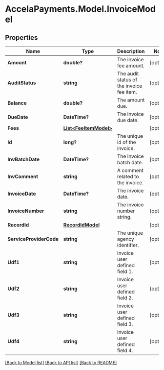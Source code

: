 # AccelaPayments.Model.InvoiceModel
## Properties

Name | Type | Description | Notes
------------ | ------------- | ------------- | -------------
**Amount** | **double?** | The invoice fee amount. | [optional] 
**AuditStatus** | **string** | The audit status of the invoice fee item. | [optional] 
**Balance** | **double?** | The amount due. | [optional] 
**DueDate** | **DateTime?** | The invoice due date. | [optional] 
**Fees** | [**List&lt;FeeItemModel&gt;**](FeeItemModel.md) |  | [optional] 
**Id** | **long?** | The unique id of the invoice. | [optional] 
**InvBatchDate** | **DateTime?** | The invoice batch date. | [optional] 
**InvComment** | **string** | A comment related to the invoice. | [optional] 
**InvoiceDate** | **DateTime?** | The invoice date. | [optional] 
**InvoiceNumber** | **string** | The invoice number string. | [optional] 
**RecordId** | [**RecordIdModel**](RecordIdModel.md) |  | [optional] 
**ServiceProviderCode** | **string** | The unique agency identifier. | [optional] 
**Udf1** | **string** | Invoice user defined field 1. | [optional] 
**Udf2** | **string** | Invoice user defined field 2. | [optional] 
**Udf3** | **string** | Invoice user defined field 3. | [optional] 
**Udf4** | **string** | Invoice user defined field 4. | [optional] 

[[Back to Model list]](../README.md#documentation-for-models) [[Back to API list]](../README.md#documentation-for-api-endpoints) [[Back to README]](../README.md)

